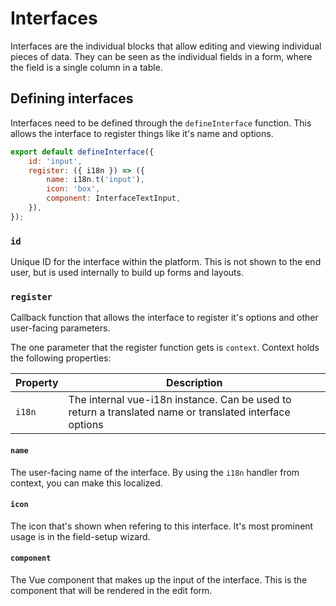 # Interfaces

Interfaces are the individual blocks that allow editing and viewing individual pieces of data. They can be seen as the
individual fields in a form, where the field is a single column in a table.

## Defining interfaces

Interfaces need to be defined through the `defineInterface` function. This allows the interface to register things like
it's name and options.

```js
export default defineInterface({
	id: 'input',
	register: ({ i18n }) => ({
		name: i18n.t('input'),
		icon: 'box',
		component: InterfaceTextInput,
	}),
});
```

### `id`

Unique ID for the interface within the platform. This is not shown to the end user, but is used internally to build up
forms and layouts.

### `register`

Callback function that allows the interface to register it's options and other user-facing parameters.

The one parameter that the register function gets is `context`. Context holds the following properties:

| Property | Description                                                                                             |
| -------- | ------------------------------------------------------------------------------------------------------- |
| `i18n`   | The internal vue-i18n instance. Can be used to return a translated name or translated interface options |

#### `name`

The user-facing name of the interface. By using the `i18n` handler from context, you can make this localized.

#### `icon`

The icon that's shown when refering to this interface. It's most prominent usage is in the field-setup wizard.

#### `component`

The Vue component that makes up the input of the interface. This is the component that will be rendered in the edit
form.
